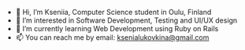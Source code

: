 - 👋 Hi, I’m Kseniia, Computer Science student in Oulu, Finland
- 👀 I’m interested in Software Development, Testing and UI/UX design
- 🌱 I’m currently learning Web Development using Ruby on Rails
- 📫 You can reach me by email: ksenialukovkina@gmail.com


<!---
klukovki23/klukovki23 is a ✨ special ✨ repository because its `README.md` (this file) appears on your GitHub profile.
You can click the Preview link to take a look at your changes.
--->
